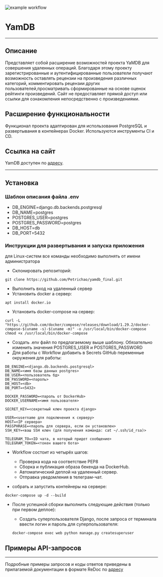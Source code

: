 ![example workflow](https://github.com/Petrichao/yamdb_final/actions/workflows/yamdb_workflow.yml/badge.svg)
# YamDB
<hr>

## Описание
Представляет собой расширение возможностей проекта YaMDB для совершения удаленных операций.
Благодаря этому проекту зарегистрированные и аутентифицированные пользователи получают возможность оставлять рецензии на произведения различных категорий, комментировать рецензии других пользователей,просматривать сформированные на основе оценок рейтинги произведений. Сайт не предоставляет прямой доступ или ссылки для ознакомления непосредственно с произведениями.

## Расширение функциональности
Функционал проекта адаптирован для использования PostgreSQL и развертывания в контейнерах Docker. Используются инструменты CI и CD.

## Ссылка на сайт
YamDB доступен по [адресу](http://pesy.ddns.net).
<hr>

## Установка
### Шаблон описания файла .env
- DB_ENGINE=django.db.backends.postgresql
- DB_NAME=postgres
- POSTGRES_USER=postgres
- POSTGRES_PASSWORD=postgres
- DB_HOST=db
- DB_PORT=5432

### Инструкции для развертывания и запуска приложения
для Linux-систем все команды необходимо выполнять от имени администратора
- Склонировать репозиторий:

```git clone https://github.com/Petrichao/yamdb_final.git```

- Выполнить вход на удаленный сервер
- Установить docker а сервер:

```apt install docker.io ```

- Установить docker-compose на сервер:

```curl -L "https://github.com/docker/compose/releases/download/1.29.2/docker-compose-$(uname -s)-$(uname -m)" -o /usr/local/bin/docker-compose chmod +x /usr/local/bin/docker-compose```

- Создать .env файл по предлагаемому выше шаблону. Обязательно изменить значения POSTGRES_USER и POSTGRES_PASSWORD
- Для работы с Workflow добавить в Secrets GitHub переменные окружения для работы:

```
DB_ENGINE=<django.db.backends.postgresql>
DB_NAME=<имя базы данных postgres>
DB_USER=<пользователь бд>
DB_PASSWORD=<пароль>
DB_HOST=<db>
DB_PORT=<5432>

DOCKER_PASSWORD=<пароль от DockerHub>
DOCKER_USERNAME=<имя пользователя>

SECRET_KEY=<секретный ключ проекта django>

USER=<username для подключения к серверу>
HOST=<IP сервера>
PASSPHRASE=<пароль для сервера, если он установлен>
SSH_KEY=<ваш SSH ключ (для получения команда: cat ~/.ssh/id_rsa)>

TELEGRAM_TO=<ID чата, в который придет сообщение>
TELEGRAM_TOKEN=<токен вашего бота>
```
- Workflow состоит из четырёх шагов:
  - Проверка кода на соответствие PEP8
  - Сборка и публикация образа бекенда на DockerHub.
  - Автоматический деплой на удаленный сервер.
  - Отправка уведомления в телеграм-чат.

- собрать и запустить контейнеры на сервере:

```docker-compose up -d --build```

- После успешной сборки выполнить следующие действия (только при первом деплое):
  - Создать суперпользователя Django, после запроса от терминала ввести логин и пароль для суперпользователя: 

  ```docker-compose exec web python manage.py createsuperuser```

## Примеры API-запросов
<hr>

Подробные примеры запросов и коды ответов приведены в прилагаемой документации в формате ReDoc по [адресу](http://pesy.ddns.net/redoc) 
    